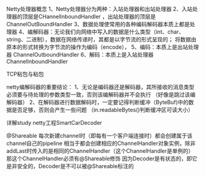 Netty处理器概念
1、Netty处理器分为两种：入站处理器和出站处理器
2、入站处理器的顶层是CHannelInboundHandler ，出站处理器的顶层是ChannelOutBoundHandler
3、数据处理使常用的各种编码解码器本质上都是处理器
4、编解码器：无论我们向网络中写入的数据是什么类型（int、char、string、二进制），数据在网络传递时，其都是以字节流的形式呈现的；
将数据由原本的形式转换为字节流的操作为编码（encode），
5、编码：本质上是出站处理器 ChannelOutboundHandler
6、解码：本质上是入站处理器 ChannelInboundHandler
   
   
   TCP粘包与粘包
   
 netty编解码器的重要结论：
 1、无论是编码器还是解码器，其所接收的消息类型必须要与待处理的参数类型一致，否则该编解码器并不会执行 （好像是跳过该编解码器）
 2、在解码器进行数据解码时，一定要记得判断缓冲（ByteBuf)中的数据是否足够，否则会产生一些问题   （in.readableBytes()判断缓冲区可读大小）
 
 详解study netty工程SmartCarDecoder
 
 
 @Shareable
  每次新建channel时（即每有一个客户端连接时）都会创建属于该channel自己的pipeline
  相当于都会创建相应的ChannelHandler对象实例，除非addLast时传入的是相同的ChannelHandler（这个ChannelHandler是单例的）
  那这个ChannelHandler必须有@Shareable修饰
  因为Decoder是有状态的，即它是非安全的，Decoder是不可以被@Shareable标注的